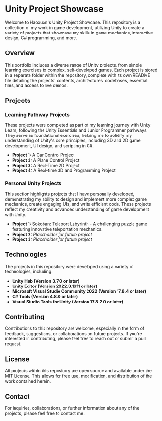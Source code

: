 # Unity Project Showcase

Welcome to Haoxuan's Unity Project Showcase. This repository is a collection of my work in game development, utilizing Unity to create a variety of projects that showcase my skills in game mechanics, interactive design, C# programming, and more.
## Overview

This portfolio includes a diverse range of Unity projects, from simple learning exercises to complex, self-developed games. Each project is stored in a separate folder within the repository, complete with its own README file detailing the projects' contents, architectures, codebases, essential files, and access to live demos.

## Projects

### Learning Pathway Projects

These projects were completed as part of my learning journey with Unity Learn, following the Unity Essentials and Junior Programmer pathways. They serve as foundational exercises, helping me to solidify my understanding of Unity's core principles, including 3D and 2D game development, UI design, and scripting in C#.

- **Project 1:** A Car Control Project
- **Project 2:** A Plane Control Project
- **Project 3:** A Real-Time 2D Project
- **Project 4:** A Real-time 3D and Programming Project

### Personal Unity Projects

This section highlights projects that I have personally developed, demonstrating my ability to design and implement more complex game mechanics, create engaging UIs, and write efficient code. These projects reflect my creativity and advanced understanding of game development with Unity.

- **Project 1:** Sokoban: Teleport Labyrinth - A challenging puzzle game featuring innovative teleportation mechanics.
- **Project 2:** *Placeholder for future project*
- **Project 3:** *Placeholder for future project*

## Technologies

The projects in this repository were developed using a variety of technologies, including:

- **Unity Hub (Version 3.7.0 or later)**
- **Unity Editor (Version 2022.3.16f1 or later)**
- **Microsoft Visual Studio Community 2022 (Version 17.8.4 or later)**
- **C# Tools (Version 4.8.0 or later)**
- **Visual Studio Tools for Unity (Version 17.8.2.0 or later)**

## Contributing

Contributions to this repository are welcome, especially in the form of feedback, suggestions, or collaborations on future projects. If you're interested in contributing, please feel free to reach out or submit a pull request.

## License

All projects within this repository are open source and available under the MIT License. This allows for free use, modification, and distribution of the work contained herein.

## Contact

For inquiries, collaborations, or further information about any of the projects, please feel free to contact me.
